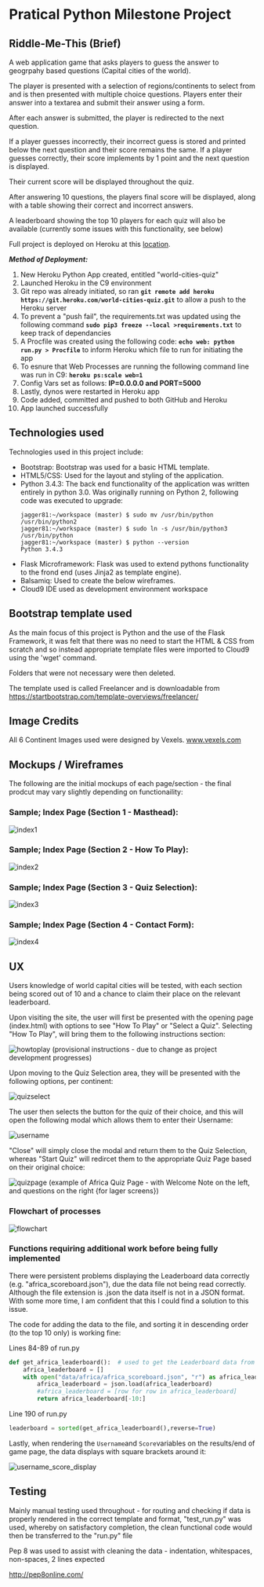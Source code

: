 # Pratical Python Milestone Project

## Riddle-Me-This (Brief)

A web application game that asks players to guess the answer to geogrpahy based questions (Capital cities of the world).

The player is presented with a selection of regions/continents to select from and is then presented with multiple choice questions. Players enter their answer into a textarea and submit their answer using a form.

After each answer is submitted, the player is redirected to the next question.

If a player guesses incorrectly, their incorrect guess is stored and printed below the next question and their score remains the same.
If a player guesses correctly, their score implements by 1 point and the next question is displayed.

Their current score will be displayed throughout the quiz.

After answering 10 questions, the players final score will be displayed, along with a table showing their correct and incorrect answers.

A leaderboard showing the top 10 players for each quiz will also be available (currently some issues with this functionality, see below)

Full project is deployed on Heroku at this <a href="https://world-cities-quiz.herokuapp.com/" target="_blank" >location</a>.

**_Method of Deployment:_**
1. New Heroku Python App created, entitled "world-cities-quiz"
2. Launched Heroku in the C9 environment
3. Git repo was already initiated, so ran **```git remote add heroku https://git.heroku.com/world-cities-quiz.git```** to allow a push to the Heroku server
4. To prevent a "push fail", the requirements.txt was updated using the following command **```sudo pip3 freeze --local >requirements.txt```** to keep track of dependancies
5. A Procfile was created using the following code: **```echo web: python run.py > Procfile```** to inform Heroku which file to run for initiating the app
6. To esnure that Web Processes are running the following command line was run in C9: **```heroku ps:scale web=1```**
7. Config Vars set as follows: **IP=0.0.0.0 and PORT=5000**
8. Lastly, dynos were restarted in Heroku app
9. Code added, committed and pushed to both GitHub and Heroku
10. App launched successfully

## Technologies used

Technologies used in this project include:

* Bootstrap: Bootstrap was used for a basic HTML template.
* HTML5/CSS: Used for the layout and styling of the application.
* Python 3.4.3: The back end functionality of the application was written entirely in python 3.0.
  Was originally running on Python 2, following code was executed to upgrade:
  ~~~~
  jagger81:~/workspace (master) $ sudo mv /usr/bin/python /usr/bin/python2
  jagger81:~/workspace (master) $ sudo ln -s /usr/bin/python3 /usr/bin/python
  jagger81:~/workspace (master) $ python --version
  Python 3.4.3
  ~~~~
* Flask Microframework: Flask was used to extend pythons functionality to the frond end (uses Jinja2 as template engine).
* Balsamiq: Used to create the below wireframes.
* Cloud9 IDE used as development environment workspace

## Bootstrap template used

As the main focus of this project is Python and the use of the Flask Framework, it was felt that there was no need to start the HTML & CSS from scratch
and so instead appropriate template files were imported to Cloud9 using the 'wget' command.

Folders that were not necessary were then deleted.

The template used is called Freelancer and is downloadable from https://startbootstrap.com/template-overviews/freelancer/

## Image Credits

All 6 Continent Images used were designed by Vexels.  www.vexels.com

## Mockups / Wireframes

The following are the initial mockups of each page/section - the final prodcut may vary slightly depending on functionaility:

### Sample; Index Page (Section 1 - Masthead):

![index1](https://user-images.githubusercontent.com/28737216/46905476-4761de00-ceec-11e8-9697-a98ed4ba3694.PNG)

### Sample; Index Page (Section 2 - How To Play):

![index2](https://user-images.githubusercontent.com/28737216/46905489-6e201480-ceec-11e8-97c6-798edd54d395.PNG)

### Sample; Index Page (Section 3 - Quiz Selection):

![index3](https://user-images.githubusercontent.com/28737216/46905492-7710e600-ceec-11e8-990e-c86b83ab2834.PNG)

### Sample; Index Page (Section 4 - Contact Form):

![index4](https://user-images.githubusercontent.com/28737216/46905575-cc012c00-ceed-11e8-92ac-30050322ac49.PNG)

## UX

Users knowledge of world capital cities will be tested, with each section being scored out of 10 and a chance to claim their place on the relevant leaderboard.

Upon visiting the site, the user will first be presented with the opening page (index.html) with options to see "How To Play" or "Select a Quiz".  Selecting "How To Play", will bring them to the following instructions section:

![howtoplay](https://user-images.githubusercontent.com/28737216/46914999-7a17df00-cf9d-11e8-82c2-e63205a09aa4.PNG)
(provisional instructions - due to change as project development progresses)

Upon moving to the Quiz Selection area, they will be presented with the following options, per continent:

![quizselect](https://user-images.githubusercontent.com/28737216/46915030-d3800e00-cf9d-11e8-8deb-0a1c2231ab86.PNG)

The user then selects the button for the quiz of their choice, and this will open the following modal which allows them to enter their Username:

![username](https://user-images.githubusercontent.com/28737216/46915087-6b7df780-cf9e-11e8-9e5e-6ce690a39362.PNG)

"Close" will simply close the modal and return them to the Quiz Selection, whereas "Start Quiz" will redircet them to the appropriate Quiz Page based on their original choice:

![quizpage](https://user-images.githubusercontent.com/28737216/46915116-b7c93780-cf9e-11e8-93dc-3c923e63e0d5.PNG)
(example of Africa Quiz Page - with Welcome Note on the left, and questions on the right {for lager screens})

### Flowchart of processes

![flowchart](https://user-images.githubusercontent.com/28737216/47255466-88686e00-d469-11e8-9d4b-5ca332dfc775.PNG)

### Functions requiring additional work before being fully implemented

There were persistent problems displaying the Leaderboard data correctly (e.g. "africa_scoreboard.json"), due the data file not being read correctly. Although the file extension is .json the data itself is not in a JSON format.  With some more time, I am confident that this I could find a solution to this issue.

The code for adding the data to the file, and sorting it in descending order (to the top 10 only) is working fine:

Lines 84-89 of run.py
```python
def get_africa_leaderboard():  # used to get the Leaderboard data from 'africa_leaderboard.json'
    africa_leaderboard = []
    with open("data/africa/africa_scoreboard.json", "r") as africa_leaderboard:
        africa_leaderboard = json.load(africa_leaderboard)
        #africa_leaderboard = [row for row in africa_leaderboard]
        return africa_leaderboard[-10:]
```

Line 190 of run.py

```python
leaderboard = sorted(get_africa_leaderboard(),reverse=True)
```

Lastly, when rendering the `Username`and `Score`variables on the results/end of game page, the data displays with square brackets around it:

![username_score_display](https://user-images.githubusercontent.com/28737216/52918042-7351fd80-32ea-11e9-9c62-d603f5fd2c59.png)

## Testing

Mainly manual testing used throughout - for routing and checking if data is properly rendered in the correct template and format, 
"test_run.py" was used, whereby on satisfactory completion, the clean functional code would then be transferred to the "run.py" file

Pep 8 was used to assist with cleaning the data - indentation, whitespaces, non-spaces, 2 lines expected

http://pep8online.com/
